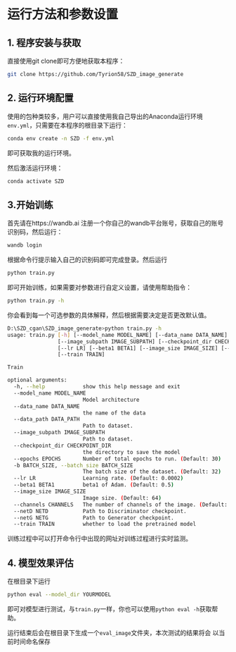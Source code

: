 # 运行方法和参数设置
## 1. 程序安装与获取
直接使用git clone即可方便地获取本程序：
``` bash
git clone https://github.com/Tyrion58/SZD_image_generate
```
## 2. 运行环境配置
使用的包种类较多，用户可以直接使用我自己导出的Anaconda运行环境`env.yml`，只需要在本程序的根目录下运行：

```bash
conda env create -n SZD -f env.yml
```
即可获取我的运行环境。

然后激活运行环境：
```bash
conda activate SZD
```
## 3.开始训练
首先请在https://wandb.ai 注册一个你自己的wandb平台账号，获取自己的账号识别码，然后运行：
```bash
wandb login
```

根据命令行提示输入自己的识别码即可完成登录。然后运行
```bash
python train.py
```
即可开始训练，如果需要对参数进行自定义设置，请使用帮助指令：
```bash
python train.py -h
```
你会看到每一个可选参数的具体解释，然后根据需要决定是否更改默认值。
```bash
D:\SZD_cgan\SZD_image_generate>python train.py -h
usage: train.py [-h] [--model_name MODEL_NAME] [--data_name DATA_NAME] [--data_path DATA_PATH]
                [--image_subpath IMAGE_SUBPATH] [--checkpoint_dir CHECKPOINT_DIR] [--epochs EPOCHS] [-b BATCH_SIZE]
                [--lr LR] [--beta1 BETA1] [--image_size IMAGE_SIZE] [--channels CHANNELS] [--netD NETD] [--netG NETG]
                [--train TRAIN]

Train

optional arguments:
  -h, --help            show this help message and exit
  --model_name MODEL_NAME
                        Model architecture
  --data_name DATA_NAME
                        the name of the data
  --data_path DATA_PATH
                        Path to dataset.
  --image_subpath IMAGE_SUBPATH
                        Path to dataset.
  --checkpoint_dir CHECKPOINT_DIR
                        the directory to save the model
  --epochs EPOCHS       Number of total epochs to run. (Default: 30)
  -b BATCH_SIZE, --batch_size BATCH_SIZE
                        The batch size of the dataset. (Default: 32)
  --lr LR               Learning rate. (Default: 0.0002)
  --beta1 BETA1         beta1 of Adam. (Default: 0.5)
  --image_size IMAGE_SIZE
                        Image size. (Default: 64)
  --channels CHANNELS   The number of channels of the image. (Default: 1)
  --netD NETD           Path to Discriminator checkpoint.
  --netG NETG           Path to Generator checkpoint.
  --train TRAIN         whether to load the pretrained model
```
训练过程中可以打开命令行中出现的网址对训练过程进行实时监测。

## 4. 模型效果评估
在根目录下运行
```bash
python eval --model_dir YOURMODEL
```
即可对模型进行测试，与`train.py`一样，你也可以使用`python eval -h`获取帮助。

运行结束后会在根目录下生成一个`eval_image`文件夹，本次测试的结果将会 以当前时间命名保存